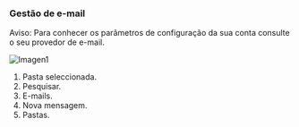 ### Gestão de e-mail

Aviso: Para conhecer os parâmetros de configuração da sua conta consulte o seu provedor de e-mail.

![Imagen1](http://static.energysistem.com/images/manuals/42435/56388339d5dae.jpg)


1. Pasta seleccionada.
2. Pesquisar.
3. E-mails.
4. Nova mensagem.
5. Pastas.
